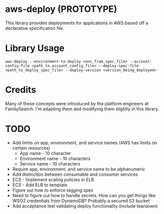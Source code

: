 # aws-deploy (PROTOTYPE)
This library provides deployments for applications in AWS based off a declarative specification file.

# Library Usage
```
aws-deploy --environment-to-deploy <env_from_spec_file> --account-config-file <path_to_account_config_file> --deploy-spec-file <path_to_deploy_spec_file> --deploy-version <version_being_deployed>
```

# Credits
Many of these concepts were introduced by the platform engineers at FamilySearch. I'm adapting them and modifying them slightly in this library.

# TODO
* Add limits on app, environment, and service names (AWS has limits on certain resources)
  * App name - 10 character
  * Environment name - 10 characters
  * Service name - 10 characters
* Require app, environment, and service name to be alphanumeric
* Add distinction between consumable and consumer services
* ECS - Implement scaling policies in ELB
* ECS - Add ELB to template
* Figure out how to enforce tagging spec
* Need to figure out how to handle secrets. How can you get things like WSO2 credentials from DynamoDB? Probably a secured S3 bucket
* Add acceptance test validating deploy functionality (include teardown)
